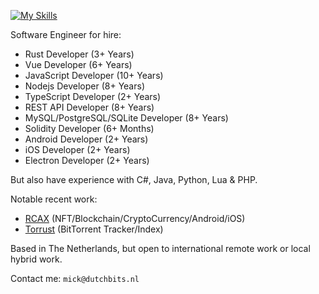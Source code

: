 [![My Skills](https://skillicons.dev/icons?i=rust,vue,js,ts)](https://skillicons.dev)

Software Engineer for hire:

- Rust Developer (3+ Years)
- Vue Developer (6+ Years)
- JavaScript Developer (10+ Years)
- Nodejs Developer (8+ Years)
- TypeScript Developer (2+ Years)
- REST API Developer (8+ Years)
- MySQL/PostgreSQL/SQLite Developer (8+ Years)
- Solidity Developer (6+ Months)
- Android Developer (2+ Years)
- iOS Developer (2+ Years)
- Electron Developer (2+ Years)

But also have experience with C#, Java, Python, Lua & PHP.

Notable recent work:

- [RCAX](https://rcax.io) (NFT/Blockchain/CryptoCurrency/Android/iOS)
- [Torrust](https://torrust.com) (BitTorrent Tracker/Index)

Based in The Netherlands, but open to international remote work or local hybrid work.

Contact me: `mick@dutchbits.nl`
